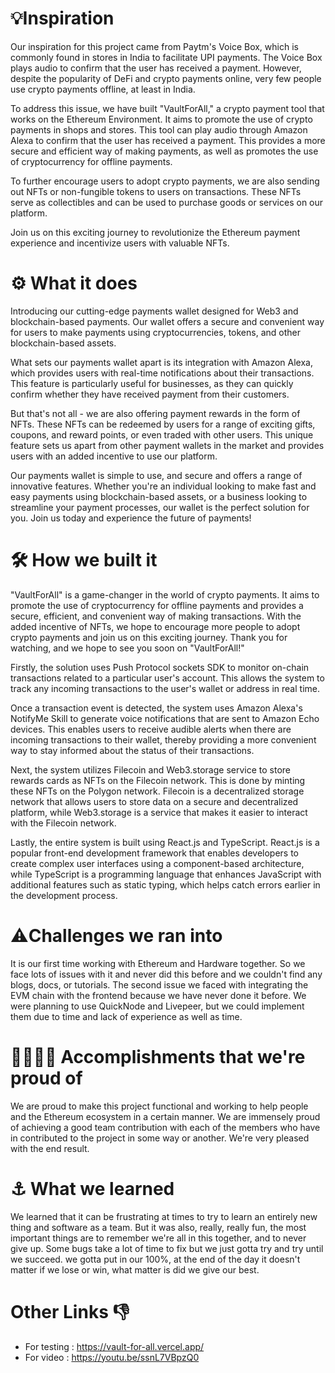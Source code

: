 # 💡Inspiration
Our inspiration for this project came from Paytm's Voice Box, which is commonly found in stores in India to facilitate UPI payments. The Voice Box plays audio to confirm that the user has received a payment. However, despite the popularity of DeFi and crypto payments online, very few people use crypto payments offline, at least in India.

To address this issue, we have built "VaultForAll," a crypto payment tool that works on the Ethereum Environment. It aims to promote the use of crypto payments in shops and stores. This tool can play audio through Amazon Alexa to confirm that the user has received a payment. This provides a more secure and efficient way of making payments, as well as promotes the use of cryptocurrency for offline payments.

To further encourage users to adopt crypto payments, we are also sending out NFTs or non-fungible tokens to users on transactions. These NFTs serve as collectibles and can be used to purchase goods or services on our platform.

Join us on this exciting journey to revolutionize the Ethereum payment experience and incentivize users with valuable NFTs.


# ⚙️ What it does
Introducing our cutting-edge payments wallet designed for Web3 and blockchain-based payments. Our wallet offers a secure and convenient way for users to make payments using cryptocurrencies, tokens, and other blockchain-based assets.

What sets our payments wallet apart is its integration with Amazon Alexa, which provides users with real-time notifications about their transactions. This feature is particularly useful for businesses, as they can quickly confirm whether they have received payment from their customers.

But that's not all - we are also offering payment rewards in the form of NFTs. These NFTs can be redeemed by users for a range of exciting gifts, coupons, and reward points, or even traded with other users. This unique feature sets us apart from other payment wallets in the market and provides users with an added incentive to use our platform.

Our payments wallet is simple to use, and secure and offers a range of innovative features. Whether you're an individual looking to make fast and easy payments using blockchain-based assets, or a business looking to streamline your payment processes, our wallet is the perfect solution for you. Join us today and experience the future of payments!


# 🛠️ How we built it
"VaultForAll" is a game-changer in the world of crypto payments. It aims to promote the use of cryptocurrency for offline payments and provides a secure, efficient, and convenient way of making transactions. With the added incentive of NFTs, we hope to encourage more people to adopt crypto payments and join us on this exciting journey. Thank you for watching, and we hope to see you soon on "VaultForAll!"

Firstly, the solution uses Push Protocol sockets SDK to monitor on-chain transactions related to a particular user's account. This allows the system to track any incoming transactions to the user's wallet or address in real time.

Once a transaction event is detected, the system uses Amazon Alexa's NotifyMe Skill to generate voice notifications that are sent to Amazon Echo devices. This enables users to receive audible alerts when there are incoming transactions to their wallet, thereby providing a more convenient way to stay informed about the status of their transactions.

Next, the system utilizes Filecoin and Web3.storage service to store rewards cards as NFTs on the Filecoin network. This is done by minting these NFTs on the Polygon network. Filecoin is a decentralized storage network that allows users to store data on a secure and decentralized platform, while Web3.storage is a service that makes it easier to interact with the Filecoin network.

Lastly, the entire system is built using React.js and TypeScript. React.js is a popular front-end development framework that enables developers to create complex user interfaces using a component-based architecture, while TypeScript is a programming language that enhances JavaScript with additional features such as static typing, which helps catch errors earlier in the development process.




# ⚠️Challenges we ran into
It is our first time working with Ethereum and Hardware together. So we face lots of issues with it and never did this before and we couldn't find any blogs, docs, or tutorials. 
The second issue we faced with integrating the EVM chain with the frontend because we have never done it before.
We were planning to use QuickNode and Livepeer, but we could implement them due to time and lack of experience as well as time. 



# 👩‍💼🧑‍💻 Accomplishments that we're proud of
We are proud to make this project functional and working to help people and the Ethereum ecosystem in a certain manner.
We are immensely proud of achieving a good team contribution with each of the members who have in contributed to the project in some way or another.
We're very pleased with the end result.



# ⚓ What we learned
We learned that it can be frustrating at times to try to learn an entirely new thing and software as a team. But it was also, really, really fun, the most important things are to remember we're all in this together, and to never give up. Some bugs take a lot of time to fix but we just gotta try and try until we succeed. we gotta put in our 100%, at the end of the day it doesn't matter if we lose or win, what matter is did we give our best.

 
# Other Links 👎
- For testing : https://vault-for-all.vercel.app/ <br>
- For video : https://youtu.be/ssnL7VBpzQ0










